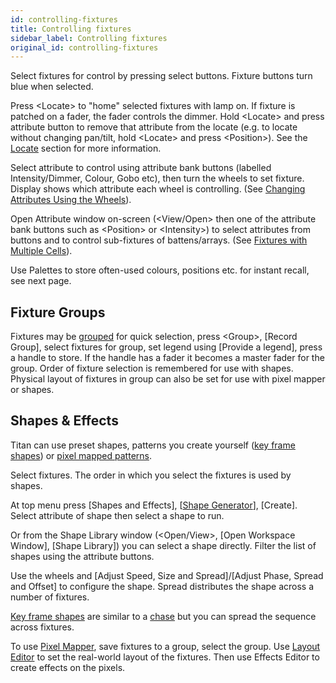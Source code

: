 ```yaml
---
id: controlling-fixtures
title: Controlling fixtures
sidebar_label: Controlling fixtures
original_id: controlling-fixtures
---
```


Select fixtures for control by pressing select buttons. Fixture buttons
turn blue when selected.

Press \<Locate\> to "home" selected fixtures with lamp on. If fixture is
patched on a fader, the fader controls the dimmer. Hold \<Locate\> and press attribute button to remove that
attribute from the locate (e.g. to locate without changing pan/tilt,
hold \<Locate\> and press \<Position\>). See the [Locate](../controlling-fixtures/using-the-select-buttons-and-wheels.md#setting-fixtures-to-a-start-position-locate) section for more information.

Select attribute to control using attribute bank buttons (labelled
Intensity/Dimmer, Colour, Gobo etc), then turn the wheels to set
fixture. Display shows which attribute each wheel is controlling.
(See [Changing Attributes Using the Wheels](../controlling-fixtures/using-the-select-buttons-and-wheels.md#changing-attributes-using-the-wheels)).

Open Attribute window on-screen (\<View/Open\> then one of the attribute
bank buttons such as \<Position\> or \<Intensity\>) to select attributes
from buttons and to control sub-fixtures of battens/arrays.
(See [Fixtures with Multiple Cells](../controlling-fixtures/using-the-select-buttons-and-wheels.md#fixtures-with-multiple-cells-subfixtures)).

Use Palettes to store often-used colours, positions etc. for instant
recall, see next page.

## Fixture Groups

Fixtures may be [grouped](../controlling-fixtures/fixture-groups.md) for quick selection, press \<Group\>, \[Record
Group\], select fixtures for group, set legend using \[Provide a
legend\], press a handle to store. If the handle has a fader it becomes
a master fader for the group. Order of fixture selection is remembered
for use with shapes. Physical layout of fixtures
in group can also be set for use with pixel mapper or shapes.

## Shapes & Effects

Titan can use preset shapes, patterns you create yourself ([key frame
shapes](../effects/key-frame-shapes.md)) or [pixel mapped patterns](../effects/pixel-mapper.md).

Select fixtures. The order in which you select the fixtures is used by
shapes.

At top menu press \[Shapes and Effects\], \[[Shape Generator](../effects/shape-generator.md)],
\[Create\]. Select attribute of shape then select a shape to run.

Or from the Shape Library window (\<Open/View\>, \[Open Workspace
Window\], \[Shape Library\]) you can select a shape directly. Filter the
list of shapes using the attribute buttons.

Use the wheels and \[Adjust Speed, Size and Spread\]/\[Adjust Phase,
Spread and Offset\] to configure the shape. Spread distributes the shape
across a number of fixtures.

[Key frame shapes](../effects/key-frame-shapes.md) are similar to a [chase](../chases.md) but you can spread the sequence
across fixtures.

To use [Pixel Mapper](../effects/pixel-mapper.md), save fixtures to a group, select the group. Use
[Layout Editor](../controlling-fixtures/fixture-groups.md#fixture-order-and-fixture-layout-in-groups) to set the real-world layout of the fixtures. Then use
Effects Editor to create effects on the pixels.
